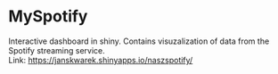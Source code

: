 # MySpotify
Interactive dashboard in shiny. Contains visuzalization of data from the Spotify streaming service.    
Link: https://janskwarek.shinyapps.io/naszspotify/
